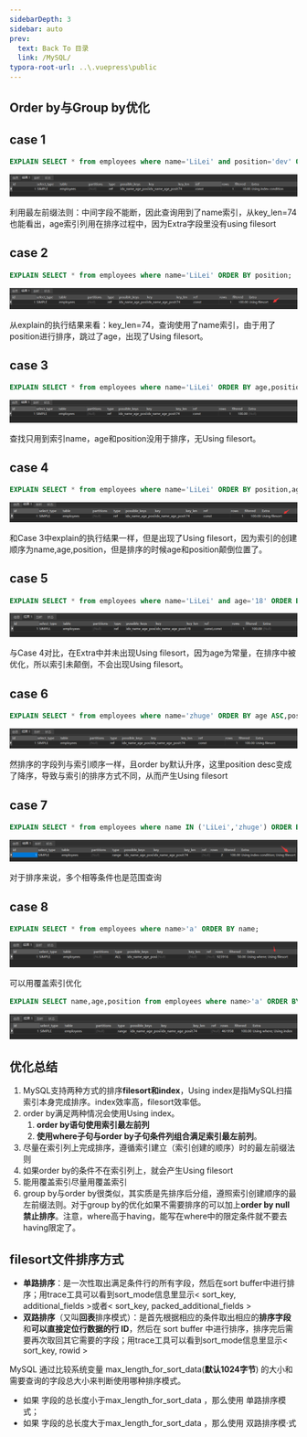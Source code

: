 ```yaml
---
sidebarDepth: 3
sidebar: auto
prev:
  text: Back To 目录
  link: /MySQL/
typora-root-url: ..\.vuepress\public
---
```


## **Order by与Group by优化**

## case 1

```sql
EXPLAIN SELECT * from employees where name='LiLei' and position='dev' ORDER BY age;
```

![image-20211027180626737](/images/MySQL/image-20211027180626737.png)

利用最左前缀法则：中间字段不能断，因此查询用到了name索引，从key_len=74也能看出，age索引列用在排序过程中，因为Extra字段里没有using filesort

## case 2

```sql
EXPLAIN SELECT * from employees where name='LiLei' ORDER BY position;
```

![image-20211027180839402](/images/MySQL/image-20211027180839402.png)

从explain的执行结果来看：key_len=74，查询使用了name索引，由于用了position进行排序，跳过了age，出现了Using filesort。

## case 3

```sql
EXPLAIN SELECT * from employees where name='LiLei' ORDER BY age,position;
```

![image-20211027181052233](/images/MySQL/image-20211027181052233.png)

查找只用到索引name，age和position没用于排序，无Using filesort。

## case 4

```sql
EXPLAIN SELECT * from employees where name='LiLei' ORDER BY position,age;
```

![image-20211027181156066](/images/MySQL/image-20211027181156066.png)

和Case 3中explain的执行结果一样，但是出现了Using filesort，因为索引的创建顺序为name,age,position，但是排序的时候age和position颠倒位置了。



## case 5

```sql
EXPLAIN SELECT * from employees where name='LiLei' and age='18' ORDER BY position,age;
```

![image-20211027181408834](/images/MySQL/image-20211027181408834.png)

与Case 4对比，在Extra中并未出现Using filesort，因为age为常量，在排序中被优化，所以索引未颠倒，不会出现Using filesort。



## case 6

```sql
EXPLAIN SELECT * from employees where name='zhuge' ORDER BY age ASC,position DESC;
```

![image-20211027181604998](/images/MySQL/image-20211027181604998.png)

然排序的字段列与索引顺序一样，且order by默认升序，这里position desc变成了降序，导致与索引的排序方式不同，从而产生Using filesort



## case 7

```sql
EXPLAIN SELECT * from employees where name IN ('LiLei','zhuge') ORDER BY age,position;
```

![image-20211027182213478](/images/MySQL/image-20211027182213478.png)

对于排序来说，多个相等条件也是范围查询

## case 8

```sql
EXPLAIN SELECT * from employees where name>'a' ORDER BY name;
```

![image-20211027182619247](/images/MySQL/image-20211027182619247.png)

可以用覆盖索引优化

```sql
EXPLAIN SELECT name,age,position from employees where name>'a' ORDER BY name;
```

![image-20211027182707655](/images/MySQL/image-20211027182707655.png)



## 优化总结

1. MySQL支持两种方式的排序**filesort和index**，Using index是指MySQL扫描索引本身完成排序。index效率高，filesort效率低。
2. order by满足两种情况会使用Using index。
   1. **order by语句使用索引最左前列**
   2. **使用where子句与order by子句条件列组合满足索引最左前列**。
3. 尽量在索引列上完成排序，遵循索引建立（索引创建的顺序）时的最左前缀法则
4. 如果order by的条件不在索引列上，就会产生Using filesort
5. 能用覆盖索引尽量用覆盖索引
6. group by与order by很类似，其实质是先排序后分组，遵照索引创建顺序的最左前缀法则。对于group by的优化如果不需要排序的可以加上**order by null禁止排序**。注意，where高于having，能写在where中的限定条件就不要去having限定了。



## **filesort文件排序方式**

- **单路排序**：是一次性取出满足条件行的所有字段，然后在sort buffer中进行排序；用trace工具可以看到sort_mode信息里显示< sort_key, additional_fields >或者< sort_key, packed_additional_fields >
- **双路排序**（又叫**回表**排序模式）：是首先根据相应的条件取出相应的**排序字段**和**可以直接定位行数据的行 ID**，然后在 sort buffer 中进行排序，排序完后需要再次取回其它需要的字段；用trace工具可以看到sort_mode信息里显示< sort_key, rowid >

MySQL 通过比较系统变量 max_length_for_sort_data(**默认1024字节**) 的大小和需要查询的字段总大小来判断使用哪种排序模式。

- 如果 字段的总长度小于max_length_for_sort_data ，那么使用 单路排序模式；
- 如果 字段的总长度大于max_length_for_sort_data ，那么使用 双路排序模·式